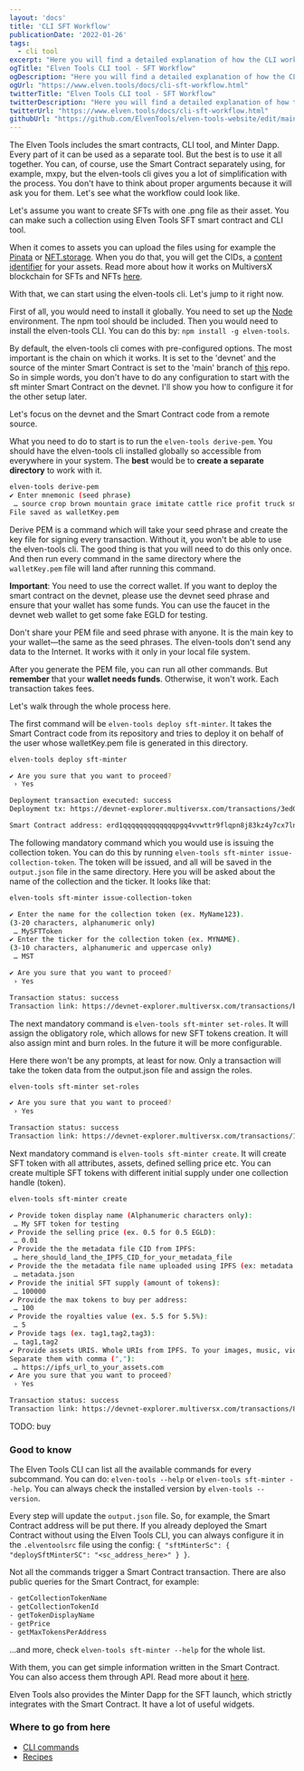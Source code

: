 ```yaml
---
layout: 'docs'
title: 'CLI SFT Workflow'
publicationDate: '2022-01-26'
tags:
  - cli tool
excerpt: "Here you will find a detailed explanation of how the CLI works with the SFT Minter smart contract."
ogTitle: "Elven Tools CLI tool - SFT Workflow"
ogDescription: "Here you will find a detailed explanation of how the CLI works with the SFT Minter smart contract."
ogUrl: "https://www.elven.tools/docs/cli-sft-workflow.html"
twitterTitle: "Elven Tools CLI tool - SFT Workflow"
twitterDescription: "Here you will find a detailed explanation of how the CLI works with the SFT Minter smart contract."
twitterUrl: "https://www.elven.tools/docs/cli-sft-workflow.html"
githubUrl: "https://github.com/ElvenTools/elven-tools-website/edit/main/src/docs/cli-sft-workflow.md"
---
```


The Elven Tools includes the smart contracts, CLI tool, and Minter Dapp. Every part of it can be used as a separate tool. But the best is to use it all together. You can, of course, use the Smart Contract separately using, for example, mxpy, but the elven-tools cli gives you a lot of simplification with the process. You don't have to think about proper arguments because it will ask you for them. Let's see what the workflow could look like.

Let's assume you want to create SFTs with one .png file as their asset. You can make such a collection using Elven Tools SFT smart contract and CLI tool.

When it comes to assets you can upload the files using for example the [Pinata](https://www.pinata.cloud/) or [NFT.storage](https://nft.storage/). When you do that, you will get the CIDs, a [content identifier](https://docs.ipfs.io/concepts/content-addressing/) for your assets. Read more about how it works on MultiversX blockchain for SFTs and NFTs [here](/docs/use-of-ipfs-in-the-multiversx-nft-ecosystem.html).

With that, we can start using the elven-tools cli. Let's jump to it right now.

First of all, you would need to install it globally. You need to set up the [Node](https://nodejs.org/en/) environment. The npm tool should be included. Then you would need to install the elven-tools CLI. You can do this by: `npm install -g elven-tools`.

By default, the elven-tools cli comes with pre-configured options. The most important is the chain on which it works. It is set to the 'devnet' and the source of the minter Smart Contract is set to the 'main' branch of [this](https://github.com/ElvenTools/elven-tools-sft-minter-sc) repo. So in simple words, you don't have to do any configuration to start with the sft minter Smart Contract on the devnet. I'll show you how to configure it for the other setup later.

Let's focus on the devnet and the Smart Contract code from a remote source.

What you need to do to start is to run the `elven-tools derive-pem`. You should have the elven-tools cli installed globally so accessible from everywhere in your system. The **best** would be to **create a separate directory** to work with it.

```bash
elven-tools derive-pem
✔ Enter mnemonic (seed phrase)
 … source crop brown mountain grace imitate cattle rice profit truck small soul castle prize tube spoil such topic code actor venue friend truck alien
File saved as walletKey.pem
```

Derive PEM is a command which will take your seed phrase and create the key file for signing every transaction. Without it, you won't be able to use the elven-tools cli. The good thing is that you will need to do this only once. And then run every command in the same directory where the `walletKey.pem` file will land after running this command.

**Important**: You need to use the correct wallet. If you want to deploy the smart contract on the devnet, please use the devnet seed phrase and ensure that your wallet has some funds. You can use the faucet in the devnet web wallet to get some fake EGLD for testing.

<div class="docs-error-box">
  Don't share your PEM file and seed phrase with anyone. It is the main key to your wallet—the same as the seed phrases. The elven-tools don't send any data to the Internet. It works with it only in your local file system.
</div>

After you generate the PEM file, you can run all other commands. But **remember** that your **wallet needs funds**. Otherwise, it won't work. Each transaction takes fees. 

Let's walk through the whole process here.

The first command will be `elven-tools deploy sft-minter`. It takes the Smart Contract code from its repository and tries to deploy it on behalf of the user whose walletKey.pem file is generated in this directory.

```bash
elven-tools deploy sft-minter

✔ Are you sure that you want to proceed?
 › Yes

Deployment transaction executed: success
Deployment tx: https://devnet-explorer.multiversx.com/transactions/3ed03f012b5bafbd1e3634ec37eab201d8fac087010b29ec9596fa4272ad47c9

Smart Contract address: erd1qqqqqqqqqqqqqpgq4vvwttr9flqpn8j83kz4y7cx7lnwvuys67es47jdmp
```

The following mandatory command which you would use is issuing the collection token. You can do this by running `elven-tools sft-minter issue-collection-token`. The token will be issued, and all will be saved in the `output.json` file in the same directory. Here you will be asked about the name of the collection and the ticker. It looks like that:

```bash
elven-tools sft-minter issue-collection-token

✔ Enter the name for the collection token (ex. MyName123). 
(3-20 characters, alphanumeric only)
 … MySFTToken
✔ Enter the ticker for the collection token (ex. MYNAME). 
(3-10 characters, alphanumeric and uppercase only)
 … MST

✔ Are you sure that you want to proceed?
 › Yes

Transaction status: success
Transaction link: https://devnet-explorer.multiversx.com/transactions/b4fca422919a102cec7be4270f21e9e11e2a9c323c7004dadac0ff4337962fa1
```

The next mandatory command is `elven-tools sft-minter set-roles`. It will assign the obligatory role, which allows for new SFT tokens creation. It will also assign mint and burn roles. In the future it will be more configurable. 

Here there won't be any prompts, at least for now. Only a transaction will take the token data from the output.json file and assign the roles.

```bash
elven-tools sft-minter set-roles

✔ Are you sure that you want to proceed?
 › Yes

Transaction status: success
Transaction link: https://devnet-explorer.multiversx.com/transactions/13338b54b7c278975be6745cb8384aba75264029e9aa2dc25105b7db1c572da3
```

Next mandatory command is `elven-tools sft-minter create`. It will create SFT token with all attributes, assets, defined selling price etc. You can create multiple SFT tokens with different initial supply under one collection handle (token).

```bash
elven-tools sft-minter create

✔ Provide token display name (Alphanumeric characters only):
 … My SFT token for testing 
✔ Provide the selling price (ex. 0.5 for 0.5 EGLD):
 … 0.01
✔ Provide the the metadata file CID from IPFS:
 … here_should_land_the_IPFS_CID_for_your_metadata_file
✔ Provide the the metadata file name uploaded using IPFS (ex: metadata.json):
 … metadata.json
✔ Provide the initial SFT supply (amount of tokens):
 … 100000
✔ Provide the max tokens to buy per address:
 … 100
✔ Provide the royalties value (ex. 5.5 for 5.5%):
 … 5
✔ Provide tags (ex. tag1,tag2,tag3):
 … tag1,tag2
✔ Provide assets URIS. Whole URIs from IPFS. To your images, music, video files.
Separate them with comma (","):
 … https://ipfs_url_to_your_assets.com
✔ Are you sure that you want to proceed?
 › Yes

Transaction status: success
Transaction link: https://devnet-explorer.multiversx.com/transactions/8fc21a08d62d2d1312add3a89d758b8e4610bf9ec1ac799def52c75ef80e4e7f
```




TODO: buy


### Good to know

The Elven Tools CLI can list all the available commands for every subcommand. You can do: `elven-tools --help` or `elven-tools sft-minter --help`. You can always check the installed version by `elven-tools --version`.

Every step will update the `output.json` file. So, for example, the Smart Contract address will be put there. If you already deployed the Smart Contract without using the Elven Tools CLI, you can always configure it in the `.elventoolsrc` file using the config: `{ "sftMinterSc": { "deploySftMinterSC": "<sc_address_here>" } }`.

Not all the commands trigger a Smart Contract transaction. There are also public queries for the Smart Contract, for example: 

```bash
- getCollectionTokenName
- getCollectionTokenId
- getTokenDisplayName
- getPrice
- getMaxTokensPerAddress
```
...and more, check `elven-tools sft-minter --help` for the whole list.

With them, you can get simple information written in the Smart Contract. You can also access them through API. Read more about it [here](https://docs.multiversx.com/sdk-and-tools/rest-api/virtual-machine).

Elven Tools also provides the Minter Dapp for the SFT launch, which strictly integrates with the Smart Contract. It have a lot of useful widgets.

### Where to go from here

- [CLI commands](/docs/cli-commands.html)
- [Recipes](/docs/recipes.html)
